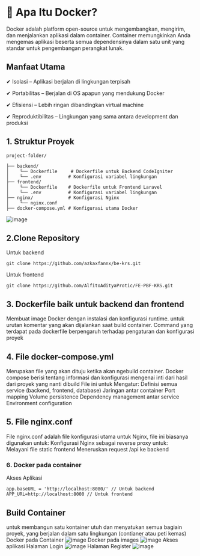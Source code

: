 # 📌 Apa Itu Docker?
Docker adalah platform open-source untuk mengembangkan, mengirim, dan menjalankan aplikasi dalam container. Container memungkinkan Anda mengemas aplikasi beserta semua dependensinya dalam satu unit yang standar untuk pengembangan perangkat lunak.


## Manfaat Utama

✔ Isolasi – Aplikasi berjalan di lingkungan terpisah

✔ Portabilitas – Berjalan di OS apapun yang mendukung Docker

✔ Efisiensi – Lebih ringan dibandingkan virtual machine

✔ Reproduktibilitas – Lingkungan yang sama antara development dan produksi


## 1. Struktur Proyek
```
project-folder/

├── backend/
│    └── Dockerfile     # Dockerfile untuk Backend CodeIgniter
│    └── .env          # Konfigurasi variabel lingkungan
├── frontend/
│    └── Dockerfile    # Dockerfile untuk Frontend Laravel
│    └── .env          # Konfigurasi variabel lingkungan
├── nginx/             # Konfigurasi Nginx
│    └── nginx.conf
├── docker-compose.yml # Konfigurasi utama Docker
```

![image](https://github.com/user-attachments/assets/bf45b2d3-0dd4-4ba3-ad2c-14d7e670c4cd)

## 2.Clone Repository
Untuk backend 
```
git clone https://github.com/azkaxfannx/be-krs.git
```
Untuk frontend
```
git clone https://github.com/AlfitoAdityaProtic/FE-PBF-KRS.git
```
## 3. Dockerfile baik untuk backend dan frontend
 Membuat image Docker dengan instalasi dan konfigurasi runtime.
  untuk urutan komentar yang akan dijalankan saat build container. Command yang terdapat pada dockerfile berpengaruh terhadap pengaturan dan konfigurasi proyek

## 4. File docker-compose.yml
  Merupakan file yang akan dituju ketika akan ngebuild container. Docker compose berisi tentang informasi dan konfigurasi mengenai inti dari hasil dari proyek yang nanti dibuild
  File ini untuk Mengatur:
  Definisi semua service (backend, frontend, database)
  Jaringan antar container
  Port mapping
  Volume persistence
  Dependency management antar service
  Environment configuration
## 5. File nginx.conf
  File nginx.conf adalah file konfigurasi utama untuk Nginx, file ini biasanya digunakan untuk:
  Konfigurasi Nginx sebagai reverse proxy untuk:  
  Melayani file static frontend
  Meneruskan request /api ke backend

### 6. Docker pada container
Akses Aplikasi
```
app.baseURL = 'http://localhost:8080/' // Untuk backend
APP_URL=http://localhost:8000 // Untuk frontend
```
## Build Container
untuk membangun satu kontainer utuh dan menyatukan semua bagiain proyek, yang berjalan dalam satu lingkungan (contianer atau peti kemas)
Docker pada Container
![image](https://github.com/user-attachments/assets/96ac2d22-b26b-485b-84e0-15952bf8c1ed)
Docker pada images
![image](https://github.com/user-attachments/assets/708f8db1-cbfa-4e09-b606-5b91ff2b5af4)
Akses aplikasi 
Halaman Login
![image](https://github.com/user-attachments/assets/69ed76a9-0062-493a-bd9f-2f7af9fa9aae)
Halaman Register
![image](https://github.com/user-attachments/assets/c5b3f3d5-76c7-4afd-a605-970e811408ee)





